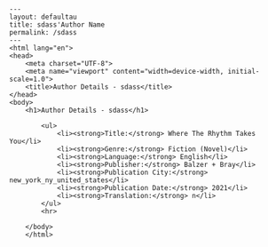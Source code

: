 
    ---
    layout: defaultau
    title: sdass'Author Name 
    permalink: /sdass
    ---
    <html lang="en">
    <head>
        <meta charset="UTF-8">
        <meta name="viewport" content="width=device-width, initial-scale=1.0">
        <title>Author Details - sdass</title>
    </head>
    <body>
        <h1>Author Details - sdass</h1>
        
            <ul>
                <li><strong>Title:</strong> Where The Rhythm Takes You</li>
                <li><strong>Genre:</strong> Fiction (Novel)</li>
                <li><strong>Language:</strong> English</li>
                <li><strong>Publisher:</strong> Balzer + Bray</li>
                <li><strong>Publication City:</strong> new_york_ny_united_states</li>
                <li><strong>Publication Date:</strong> 2021</li>
                <li><strong>Translation:</strong> n</li>
            </ul>
            <hr>
            
        </body>
        </html>
        